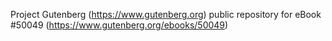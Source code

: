 Project Gutenberg (https://www.gutenberg.org) public repository for
eBook #50049 (https://www.gutenberg.org/ebooks/50049)
